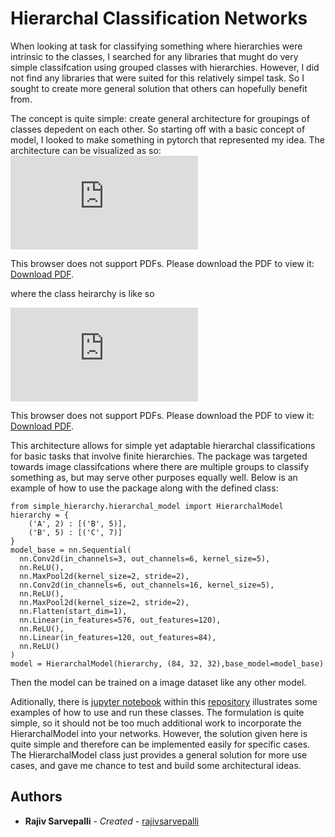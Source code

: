 # Hierarchal Classification Networks
When looking at task for classifying something where hierarchies were intrinsic to the classes, I searched for any libraries that mught do very simple classifcation using grouped classes with hierarchies. However, I did not find any libraries that were suited for this relatively simpel task. So I sought to create more general solution that others can hopefully benefit from.


The concept is quite simple: create general architecture for groupings of classes depedent on each other. So starting off with a basic concept of model, I looked to make something in pytorch that represented my idea.
The architecture can be visualized as so:
<object data="https://raw.githubusercontent.com/rajivsarvepalli/SimpleHierarchy/master/imgs/network.pdf" type="application/pdf" width="85%" height="85%">
    <embed src="https://raw.githubusercontent.com/rajivsarvepalli/SimpleHierarchy/master/imgs/network.pdf">
        <p>This browser does not support PDFs. Please download the PDF to view it: <a href="https://raw.githubusercontent.com/rajivsarvepalli/SimpleHierarchy/master/imgs/network.pdf">Download PDF</a>.</p>
    </embed>
</object>
 where the class heirarchy is like so

<object data="https://github.com/rajivsarvepalli/SimpleHierarchy/raw/master/imgs/tree.pdf" type="application/pdf" width="85%" height="85%">
    <embed src="https://github.com/rajivsarvepalli/SimpleHierarchy/raw/master/imgs/tree.pdf">
        <p>This browser does not support PDFs. Please download the PDF to view it: <a href="https://github.com/rajivsarvepalli/SimpleHierarchy/raw/master/imgs/tree.pdf">Download PDF</a>.</p>
    </embed>
</object>

This architecture allows for simple yet adaptable hierarchal classifications for basic tasks that involve finite hierarchies. The package was targeted towards image classifcations where there are multiple groups to classify something as, but may serve other purposes equally well. Below is an example of how to use the package along with the defined class:
```
from simple_hierarchy.hierarchal_model import HierarchalModel 
hierarchy = {
    ('A', 2) : [('B', 5)],
    ('B', 5) : [('C', 7)]
}
model_base = nn.Sequential(
  nn.Conv2d(in_channels=3, out_channels=6, kernel_size=5), 
  nn.ReLU(), 
  nn.MaxPool2d(kernel_size=2, stride=2), 
  nn.Conv2d(in_channels=6, out_channels=16, kernel_size=5), 
  nn.ReLU(), 
  nn.MaxPool2d(kernel_size=2, stride=2), 
  nn.Flatten(start_dim=1), 
  nn.Linear(in_features=576, out_features=120), 
  nn.ReLU(), 
  nn.Linear(in_features=120, out_features=84), 
  nn.ReLU()
)
model = HierarchalModel(hierarchy, (84, 32, 32),base_model=model_base)
```
Then the model can be trained on a image dataset like any other model.

Aditionally, there is [jupyter notebook](https://github.com/rajivsarvepalli) within this [repository](https://github.com/rajivsarvepalli) illustrates some examples of how to use and run these classes. 
The formulation is quite simple, so it should not be too much additional work to incorporate the HierarchalModel into your networks.
However, the solution given here is quite simple and therefore can be implemented easily for specific cases. The HierarchalModel class just provides a general solution for more use cases, and gave me chance to test and build some architectural ideas.   
## Authors

* **Rajiv Sarvepalli** - *Created* - [rajivsarvepalli](https://github.com/rajivsarvepalli)
